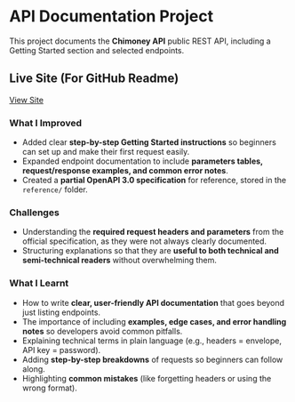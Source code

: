 # API Documentation Project

This project documents the **Chimoney API** public REST API, including a Getting Started section and selected endpoints.

## Live Site (For GitHub Readme)
[View Site](#)

### What I Improved
- Added clear **step-by-step Getting Started instructions** so beginners can set up and make their first request easily.  
- Expanded endpoint documentation to include **parameters tables, request/response examples, and common error notes**.  
- Created a **partial OpenAPI 3.0 specification** for reference, stored in the `reference/` folder.  

### Challenges
- Understanding the **required request headers and parameters** from the official specification, as they were not always clearly documented.  
- Structuring explanations so that they are **useful to both technical and semi-technical readers** without overwhelming them.  

### What I Learnt
- How to write **clear, user-friendly API documentation** that goes beyond just listing endpoints.  
- The importance of including **examples, edge cases, and error handling notes** so developers avoid common pitfalls.  
- Explaining technical terms in plain language (e.g., headers = envelope, API key = password).  
- Adding **step-by-step breakdowns** of requests so beginners can follow along.  
- Highlighting **common mistakes** (like forgetting headers or using the wrong format). 